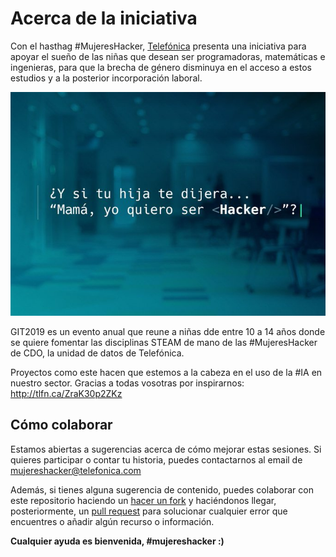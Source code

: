 # Acerca de la iniciativa

Con el hasthag #MujeresHacker, [Telefónica](https://www.telefonica.com/es/home) presenta una iniciativa para apoyar el sueño de las niñas que desean ser programadoras, matemáticas e ingenieras, para que la brecha de género disminuya en el acceso a estos estudios y a la posterior incorporación laboral.

![GIT](agenda/assets/images/git.jpg)

GIT2019 es un evento anual que reune a niñas dde entre 10 a 14 años donde se quiere fomentar las disciplinas STEAM de mano de las #MujeresHacker de CDO, la unidad de datos de Telefónica.

Proyectos como este hacen que estemos a la cabeza en el uso de la #IA en nuestro sector. Gracias a todas vosotras por inspirarnos: http://tlfn.ca/ZraK30p2ZKz


## Cómo colaborar

Estamos abiertas a sugerencias acerca de cómo mejorar estas sesiones. Si quieres participar o contar tu historia, puedes contactarnos al email de mujereshacker@telefonica.com

Además, si tienes alguna sugerencia de contenido, puedes colaborar con este repositorio haciendo un [hacer un fork](https://help.github.com/articles/fork-a-repo/) y haciéndonos llegar, posteriormente, un [pull request](https://help.github.com/articles/using-pull-requests/) para solucionar cualquier error que encuentres o añadir algún recurso o información.

**Cualquier ayuda es bienvenida, #mujereshacker :)**
